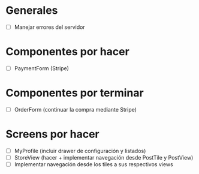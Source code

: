 # Generales
- [ ] Manejar errores del servidor

# Componentes por hacer
- [ ] PaymentForm (Stripe)

# Componentes por terminar
- [ ] OrderForm (continuar la compra mediante Stripe)

# Screens por hacer
- [ ] MyProfile (incluir drawer de configuración y listados)
- [ ] StoreView (hacer + implementar navegación desde PostTile y PostView)
- [ ] Implementar navegación desde los tiles a sus respectivos views
